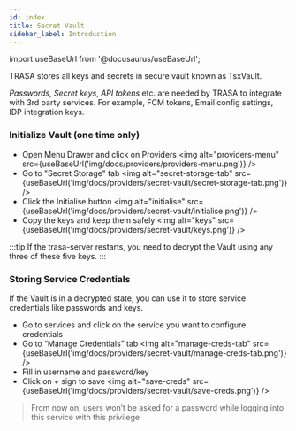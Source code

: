 ```yaml
---
id: index
title: Secret Vault
sidebar_label: Introduction
---
```

import useBaseUrl from '@docusaurus/useBaseUrl';

TRASA stores all keys and secrets in secure vault known as TsxVault.

  _Passwords_, _Secret keys_, _API tokens_ etc. are needed by TRASA to integrate with 3rd party services. For example, FCM tokens, Email config settings, IDP integration keys.



### Initialize Vault (one time only)
* Open Menu Drawer and click on Providers
<img alt="providers-menu" src={useBaseUrl('img/docs/providers/providers-menu.png')} />
* Go to "Secret Storage" tab
<img alt="secret-storage-tab" src={useBaseUrl('img/docs/providers/secret-vault/secret-storage-tab.png')} />
* Click the Initialise button 
<img alt="initialise" src={useBaseUrl('img/docs/providers/secret-vault/initialise.png')} />
* Copy the keys and keep them safely
<img alt="keys" src={useBaseUrl('img/docs/providers/secret-vault/keys.png')} />


:::tip
If the trasa-server restarts, you need to decrypt the Vault using any three of these five keys.
:::


### Storing Service Credentials 

If the Vault is in a decrypted state, you can use it to store service credentials like passwords and keys.

* Go to services and click on the service you want to configure credentials
* Go to “Manage Credentials” tab
<img alt="manage-creds-tab" src={useBaseUrl('img/docs/providers/secret-vault/manage-creds-tab.png')} />
* Fill in username and password/key
* Click on + sign to save
<img alt="save-creds" src={useBaseUrl('img/docs/providers/secret-vault/save-creds.png')} />  

>From now on, users won’t be asked for a password while logging into this service with this privilege
